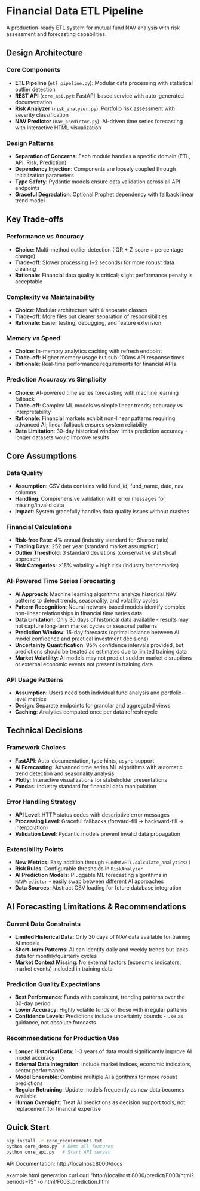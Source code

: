 # Financial Data ETL Pipeline

A production-ready ETL system for mutual fund NAV analysis with risk assessment and forecasting capabilities.

## Design Architecture


### Core Components
- **ETL Pipeline** (`etl_pipeline.py`): Modular data processing with statistical outlier detection
- **REST API** (`core_api.py`): FastAPI-based service with auto-generated documentation
- **Risk Analyzer** (`risk_analyzer.py`): Portfolio risk assessment with severity classification
- **NAV Predictor** (`nav_predictor.py`): AI-driven time series forecasting with interactive HTML visualization

### Design Patterns
- **Separation of Concerns**: Each module handles a specific domain (ETL, API, Risk, Prediction)
- **Dependency Injection**: Components are loosely coupled through initialization parameters
- **Type Safety**: Pydantic models ensure data validation across all API endpoints
- **Graceful Degradation**: Optional Prophet dependency with fallback linear trend model

## Key Trade-offs

### Performance vs Accuracy
- **Choice**: Multi-method outlier detection (IQR + Z-score + percentage change)
- **Trade-off**: Slower processing (~2 seconds) for more robust data cleaning
- **Rationale**: Financial data quality is critical; slight performance penalty is acceptable

### Complexity vs Maintainability
- **Choice**: Modular architecture with 4 separate classes
- **Trade-off**: More files but clearer separation of responsibilities
- **Rationale**: Easier testing, debugging, and feature extension

### Memory vs Speed
- **Choice**: In-memory analytics caching with refresh endpoint
- **Trade-off**: Higher memory usage but sub-100ms API response times
- **Rationale**: Real-time performance requirements for financial APIs

### Prediction Accuracy vs Simplicity
- **Choice**: AI-powered time series forecasting with machine learning fallback
- **Trade-off**: Complex ML models vs simple linear trends; accuracy vs interpretability
- **Rationale**: Financial markets exhibit non-linear patterns requiring advanced AI; linear fallback ensures system reliability
- **Data Limitation**: 30-day historical window limits prediction accuracy - longer datasets would improve results

## Core Assumptions

### Data Quality
- **Assumption**: CSV data contains valid fund_id, fund_name, date, nav columns
- **Handling**: Comprehensive validation with error messages for missing/invalid data
- **Impact**: System gracefully handles data quality issues without crashes

### Financial Calculations
- **Risk-free Rate**: 4% annual (industry standard for Sharpe ratio)
- **Trading Days**: 252 per year (standard market assumption)
- **Outlier Threshold**: 3 standard deviations (conservative statistical approach)
- **Risk Categories**: >15% volatility = high risk (industry benchmarks)

### AI-Powered Time Series Forecasting
- **AI Approach**: Machine learning algorithms analyze historical NAV patterns to detect trends, seasonality, and volatility cycles
- **Pattern Recognition**: Neural network-based models identify complex non-linear relationships in financial time series data
- **Data Limitation**: Only 30 days of historical data available - results may not capture long-term market cycles or seasonal patterns
- **Prediction Window**: 15-day forecasts (optimal balance between AI model confidence and practical investment decisions)
- **Uncertainty Quantification**: 95% confidence intervals provided, but predictions should be treated as estimates due to limited training data
- **Market Volatility**: AI models may not predict sudden market disruptions or external economic events not present in training data

### API Usage Patterns
- **Assumption**: Users need both individual fund analysis and portfolio-level metrics
- **Design**: Separate endpoints for granular and aggregated views
- **Caching**: Analytics computed once per data refresh cycle

## Technical Decisions

### Framework Choices
- **FastAPI**: Auto-documentation, type hints, async support
- **AI Forecasting**: Advanced time series ML algorithms with automatic trend detection and seasonality analysis
- **Plotly**: Interactive visualizations for stakeholder presentations
- **Pandas**: Industry standard for financial data manipulation

### Error Handling Strategy
- **API Level**: HTTP status codes with descriptive error messages
- **Processing Level**: Graceful fallbacks (forward-fill → backward-fill → interpolation)
- **Validation Level**: Pydantic models prevent invalid data propagation

### Extensibility Points
- **New Metrics**: Easy addition through `FundNAVETL.calculate_analytics()`
- **Risk Rules**: Configurable thresholds in `RiskAnalyzer`
- **AI Prediction Models**: Pluggable ML forecasting algorithms in `NAVPredictor` - easily swap between different AI approaches
- **Data Sources**: Abstract CSV loading for future database integration

## AI Forecasting Limitations & Recommendations

### Current Data Constraints
- **Limited Historical Data**: Only 30 days of NAV data available for training AI models
- **Short-term Patterns**: AI can identify daily and weekly trends but lacks data for monthly/quarterly cycles
- **Market Context Missing**: No external factors (economic indicators, market events) included in training data

### Prediction Quality Expectations
- **Best Performance**: Funds with consistent, trending patterns over the 30-day period
- **Lower Accuracy**: Highly volatile funds or those with irregular patterns
- **Confidence Levels**: Predictions include uncertainty bounds - use as guidance, not absolute forecasts

### Recommendations for Production Use
- **Longer Historical Data**: 1-3 years of data would significantly improve AI model accuracy
- **External Data Integration**: Include market indices, economic indicators, sector performance
- **Model Ensemble**: Combine multiple AI algorithms for more robust predictions
- **Regular Retraining**: Update models frequently as new data becomes available
- **Human Oversight**: Treat AI predictions as decision support tools, not replacement for financial expertise

## Quick Start

```bash
pip install -r core_requirements.txt
python core_demo.py  # Demo all features
python core_api.py   # Start API server
```

API Documentation: http://localhost:8000/docs

example html generation curl 
curl "http://localhost:8000/predict/F003/html?periods=15" -o html/F003_prediction.html